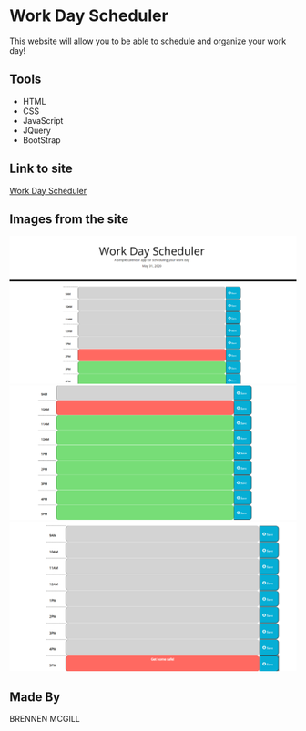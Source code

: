 # Work Day Scheduler 
This website will allow you to be able to schedule and organize your work day!

## Tools
* HTML
* CSS
* JavaScript
* JQuery
* BootStrap

## Link to site
[Work Day Scheduler](https://brennenmcgill.github.io/Task-Day-Scheduler/)

## Images from the site
![image 1](https://raw.githubusercontent.com/BrennenMcGill/Task-Day-Scheduler/master/Develop/Images/Capture%201.PNG)
![image 2](https://raw.githubusercontent.com/BrennenMcGill/Task-Day-Scheduler/master/Develop/Images/Capture%202.PNG)
![image 3](https://raw.githubusercontent.com/BrennenMcGill/Task-Day-Scheduler/master/Develop/Images/Capture%203.PNG)
## Made By
BRENNEN MCGILL
